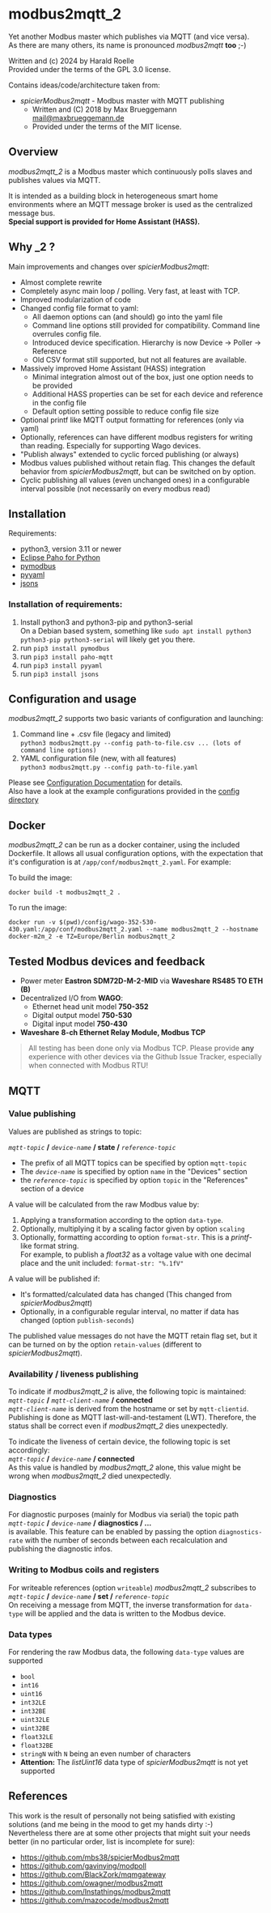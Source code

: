 # modbus2mqtt_2
Yet another Modbus master which publishes via MQTT (and vice versa).<br>
As there are many others, its name is pronounced *modbus2mqtt* **too** ;-)

Written and (c) 2024 by Harald Roelle</br>
Provided under the terms of the GPL 3.0 license.

Contains ideas/code/architecture taken from:
- *spicierModbus2mqtt* - Modbus master with MQTT publishing
  - Written and (C) 2018 by Max Brueggemann <mail@maxbrueggemann.de>
  - Provided under the terms of the MIT license.  

## Overview
*modbus2mqtt_2* is a Modbus master which continuously polls slaves and publishes values via MQTT.

It is intended as a building block in heterogeneous smart home environments where 
an MQTT message broker is used as the centralized message bus.<br>
**Special support is provided for Home Assistant (HASS).**

## Why _2 ?
Main improvements and changes over *spicierModbus2mqtt*:
- Almost complete rewrite
- Completely async main loop / polling. Very fast, at least with TCP.
- Improved modularization of code
- Changed config file format to yaml:
    - All daemon options can (and should) go into the yaml file
    - Command line options still provided for compatibility. Command line overrules config file.
    - Introduced device specification. Hierarchy is now Device -> Poller -> Reference
    - Old CSV format still supported, but not all features are available.
- Massively improved Home Assistant (HASS) integration
    - Minimal integration almost out of the box, just one option needs to be provided
    - Additional HASS properties can be set for each device and reference in the config file
    - Default option setting possible to reduce config file size
- Optional printf like MQTT output formatting for references (only via yaml)
- Optionally, references can have different modbus registers for writing than reading. Especially for supporting Wago devices.
- "Publish always" extended to cyclic forced publishing (or always)
- Modbus values published without retain flag. This changes the default behavior from *spicierModbus2mqtt*, but can be switched on by option.
- Cyclic publishing all values (even unchanged ones) in a configurable interval possible (not necessarily on every modbus read)

## Installation
Requirements:
- python3, version 3.11 or newer
- [Eclipse Paho for Python](http://www.eclipse.org/paho/clients/python/)
- [pymodbus](https://github.com/riptideio/pymodbus)
- [pyyaml](https://pyyaml.org/)
- [jsons](https://github.com/ramonhagenaars/jsons)

### Installation of requirements:
1. Install python3 and python3-pip and python3-serial<br>
  On a Debian based system, something like `sudo apt install python3 python3-pip python3-serial` will likely get you there.
1. run `pip3 install pymodbus`
1. run `pip3 install paho-mqtt`
1. run `pip3 install pyyaml`
1. run `pip3 install jsons`

## Configuration and usage

*modbus2mqtt_2* supports two basic variants of configuration and launching:

1. Command line + .csv file (legacy and limited)<br>
   `python3 modbus2mqtt.py --config path-to-file.csv ... (lots of command line options)`
2. YAML configuration file (new, with all features)<br>
   `python3 modbus2mqtt.py --config path-to-file.yaml`

Please see [Configuration Documentation](doc/config.md) for details.<br>
Also have a look at the example configurations provided in the [config directory](config)

## Docker
*modbus2mqtt_2* can be run as a docker container, using the included Dockerfile. It allows all usual configuration options, with the expectation that it's configuration is at `/app/conf/modbus2mqtt_2.yaml`. For example:

To build the image:

`docker build -t modbus2mqtt_2 .`

To run the image:

`docker run -v $(pwd)/config/wago-352-530-430.yaml:/app/conf/modbus2mqtt_2.yaml --name modbus2mqtt_2 --hostname docker-m2m_2 -e TZ=Europe/Berlin modbus2mqtt_2`


## Tested Modbus devices and feedback
- Power meter **Eastron** **SDM72D-M-2-MID** via **Waveshare** **RS485 TO ETH (B)**
- Decentralized I/O from **WAGO**:
  - Ethernet head unit model **750-352**
  - Digital output model **750-530**
  - Digital input model **750-430**
- **Waveshare** **8-ch Ethernet Relay Module, Modbus TCP**

> All testing has been done only via Modbus TCP. Please provide **any** experience with other devices via the Github Issue Tracker, especially when connected with Modbus RTU!

## MQTT

### Value publishing
Values are published as strings to topic:

*`mqtt-topic`* **/** *`device-name`* **/ state /** *`reference-topic`*<br>
- The prefix of all MQTT topics can be specified by option `mqtt-topic`
- The *`device-name`* is specified by option `name` in the "Devices" section
- the *`reference-topic`* is specified by option `topic` in the "References" section of a device

A value will be calculated from the raw Modbus value by:
  1. Applying a transformation according to the option `data-type`.
  2. Optionally, multiplying it by a scaling factor given by option `scaling`
  3. Optionally, formatting according to option `format-str`. This is a *printf*-like format string.<br>
     For example, to publish a *float32* as a voltage value with one decimal place and the unit included: `format-str: "%.1fV"`

A value will be published if:
  - It's formatted/calculated data has changed (This changed from *spicierModbus2mqtt*)
  - Optionally, in a configurable regular interval, no matter if data has changed (option `publish-seconds`)

The published value messages do not have the MQTT retain flag set, but it can be turned on by the option `retain-values` (different to *spicierModbus2mqtt*).

### Availability / liveness publishing

To indicate if *modbus2mqtt_2* is alive, the following topic is maintained:<br>
*`mqtt-topic`* **/** *`mqtt-client-name`* **/ connected**<br>
*`mqtt-client-name`* is derived from the hostname or set by `mqtt-clientid`. Publishing is done as MQTT last-will-and-testament (LWT). Therefore, the status shall be correct even if *modbus2mqtt_2* dies unexpectedly.

To indicate the liveness of certain device, the following topic is set accordingly:<br>
*`mqtt-topic`* **/** *`device-name`* **/ connected**<br>
As this value is handled by *modbus2mqtt_2* alone, this value might be wrong when *modbus2mqtt_2* died unexpectedly.

### Diagnostics
For diagnostic purposes (mainly for Modbus via serial) the topic path <br>
*`mqtt-topic`* **/** *`device-name`* **/** **diagnostics / ...**<br>
is available. This feature can be enabled by passing the option `diagnostics-rate` with the number of seconds between each recalculation and publishing the diagnostic infos.

### Writing to Modbus coils and registers

For writeable references (option `writeable`) *modbus2mqtt_2* subscribes to <br>
*`mqtt-topic`* **/** *`device-name`* **/ set /** *`reference-topic`* <br>
On receiving a message from MQTT, the inverse transformation for `data-type` will be applied and the data is written to the Modbus device.

### Data types
For rendering the raw Modbus data, the following `data-type` values are supported
- `bool`
- `int16`
- `uint16`
- `int32LE`
- `int32BE`
- `uint32LE`
- `uint32BE`
- `float32LE`
- `float32BE`
- `stringN` with `N` being an even number of characters
- **Attention:** The *listUint16* data type of *spicierModbus2mqtt* is not yet supported

## References
This work is the result of personally not being satisfied with existing solutions (and me being in the mood to get my hands dirty :-)<br>
Nevertheless there are at some other projects that might suit your needs better (in no particular order, list is incomplete for sure):
- https://github.com/mbs38/spicierModbus2mqtt
- https://github.com/gavinying/modpoll
- https://github.com/BlackZork/mqmgateway
- https://github.com/owagner/modbus2mqtt
- https://github.com/Instathings/modbus2mqtt
- https://github.com/mazocode/modbus2mqtt
